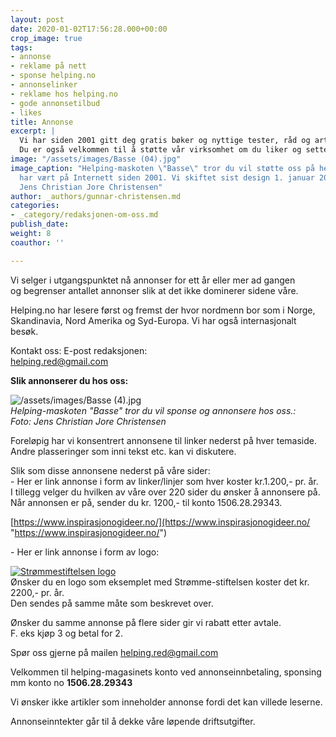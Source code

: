 ```yaml
---
layout: post
date: 2020-01-02T17:56:28.000+00:00
crop_image: true
tags:
- annonse
- reklame på nett
- sponse helping.no
- annonselinker
- reklame hos helping.no
- gode annonsetilbud
- likes
title: Annonse
excerpt: |
  Vi har siden 2001 gitt deg gratis bøker og nyttige tester, råd og artikler. Takk for omkring 4.000 besøk pr. mnd. i høysesong. Det lønner seg å annonsere hos oss. Ta kontakt så hjelper vi deg.
  Du er også velkommen til å støtte vår virksomhet om du liker og setter pris på noe vi skriver til konto no 1506.28.29343.
image: "/assets/images/Basse (04).jpg"
image_caption: "Helping-maskoten \"Basse\" tror du vil støtte oss på helping.no. Nettstedet
  har vært på Internett siden 2001. Vi skiftet sist design 1. januar 2020. \nFoto
  Jens Christian Jore Christensen"
author: _authors/gunnar-christensen.md
categories:
- _category/redaksjonen-om-oss.md
publish_date: 
weight: 8
coauthor: ''

---
```

Vi selger i utgangspunktet nå annonser for ett år eller mer ad gangen  
og begrenser antallet annonser slik at det ikke dominerer sidene våre.

Helping.no har lesere først og fremst der hvor nordmenn bor som i Norge, Skandinavia, Nord Amerika og Syd-Europa. Vi har også internasjonalt besøk.

Kontakt oss: E-post redaksjonen:  
[helping.red@gmail.com](mailto:helping.red@gmail.com)

**Slik annonserer du hos oss:**

![/assets/images/Basse (4).jpg](https://app.forestry.io/sites/afjoa9tu1jlglg/body-media//assets/images/Basse%20(4).jpg)  
_Helping-maskoten "Basse" tror du vil sponse og annonsere hos oss.:  
Foto: Jens Christian Jore Christensen_

Foreløpig har vi konsentrert annonsene til linker nederst på hver temaside.  
Andre plasseringer som inni tekst etc. kan vi diskutere.

Slik som disse annonsene nederst på våre sider:  
\- Her er link annonse i form av linker/linjer som hver koster kr.1.200,- pr. år.  
I tillegg velger du hvilken av våre over 220 sider du ønsker å annonsere på.  
Når annonsen er på, sender du kr. 1200,- til konto  1506.28.29343.  
  
[https://www.inspirasjonogideer.no/](https://www.inspirasjonogideer.no/ "https://www.inspirasjonogideer.no/")

\- Her er link annonse i form av logo:

[![Strømmestiftelsen logo](https://strommestiftelsen.no/image/logo-strommestiftelsen.png?w=960)](https://strommestiftelsen.no)  
Ønsker du en logo som eksemplet med Strømme-stiftelsen koster det kr. 2200,- pr. år.  
Den sendes på samme måte som beskrevet over.

Ønsker du samme annonse på flere sider gir vi rabatt etter avtale.  
F. eks kjøp 3 og betal for 2.

Spør oss  gjerne på mailen [helping.red@gmail.com](mailto:helping.red@gmail.com)

Velkommen til helping-magasinets konto ved annonseinnbetaling, sponsing mm konto no **1506.28.29343**

Vi ønsker ikke artikler som inneholder annonse fordi det kan villede leserne. 

Annonseinntekter går til å dekke våre løpende driftsutgifter.
